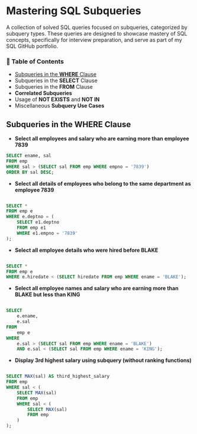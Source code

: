 # Mastering SQL Subqueries 

A  collection of solved SQL queries focused on subqueries, categorized by subquery types. These queries are designed to showcase mastery of SQL concepts, specifically for interview preparation, and serve as part of my SQL GitHub portfolio.


### 📍 Table of Contents

- [Subqueries in the **WHERE** Clause]([https://github.com/Kishan0705/Kishan-SQL-Portfolio/edit/main/The-Subquery-Collection/README.md#subqueries-in-the-where-clause](https://github.com/Kishan0705/Kishan-SQL-Portfolio/blob/main/The-Subquery-Collection/README.md#subqueries-in-the-where-clause))
- Subqueries in the **SELECT** Clause
- Subqueries in the **FROM** Clause
- **Correlated Subqueries**
- Usage of **NOT EXISTS** and **NOT IN**
- Miscellaneous **Subquery Use Cases**


## Subqueries in the WHERE Clause

-  **Select all employees and salary who are earning more than employee 7839**
```sql
SELECT ename, sal
FROM emp
WHERE sal > (SELECT sal FROM emp WHERE empno = '7839')
ORDER BY sal DESC;
```

- **Select all details of employees who belong to the same department as employee 7839**
```sql

SELECT * 
FROM emp e 
WHERE e.deptno = (
    SELECT e1.deptno 
    FROM emp e1 
    WHERE e1.empno = '7839'
);

```

-  **Select all employee details who were hired before BLAKE**
```sql

SELECT * 
FROM emp e 
WHERE e.hiredate < (SELECT hiredate FROM emp WHERE ename = 'BLAKE');

```

- **Select all employee names and salary who are earning more than BLAKE but less than KING**

```sql

SELECT 
    e.ename,
    e.sal
FROM 
    emp e
WHERE 
    e.sal > (SELECT sal FROM emp WHERE ename = 'BLAKE')
    AND e.sal < (SELECT sal FROM emp WHERE ename = 'KING');

```

- **Display 3rd highest salary using subquery (without ranking functions)**

```sql

SELECT MAX(sal) AS third_highest_salary
FROM emp
WHERE sal < (
    SELECT MAX(sal)
    FROM emp
    WHERE sal < (
        SELECT MAX(sal)
        FROM emp
    )
);

```
